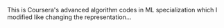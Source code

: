 This is Coursera's advanced algorithm codes in  ML specialization which I modified like changing the representation...
